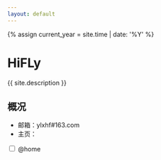 ```yaml
---
layout: default
---
```



{% assign current_year = site.time | date: '%Y' %}

HiFLy
===
{{ site.description }}
## 概况

- 邮箱：ylxhf#163.com
- 主页：

<div class="checkbox">
    <label>
        <input id="at_home" type="checkbox" onclick="get_tmp_data()"> @home
    </label>
</div>
<div id="xhf_home_tmp" style="height: 400px"> </div>

<script type="text/javascript" src="http://echarts.baidu.com/gallery/vendors/echarts/echarts.min.js"></script>
<script type="text/javascript" src="http://echarts.baidu.com/gallery/vendors/echarts-gl/echarts-gl.min.js"></script>
<script type="text/javascript" src="http://echarts.baidu.com/gallery/vendors/echarts-stat/ecStat.min.js"></script>
<script type="text/javascript" src="http://echarts.baidu.com/gallery/vendors/echarts/extension/dataTool.min.js"></script>
<script type="text/javascript" src="http://echarts.baidu.com/gallery/vendors/echarts/map/js/china.js"></script>
<script type="text/javascript" src="http://echarts.baidu.com/gallery/vendors/echarts/map/js/world.js"></script>
<script type="text/javascript" src="http://api.map.baidu.com/api?v=2.0&ak=ZUONbpqGBsYGXNIYHicvbAbM"></script>
<script type="text/javascript" src="http://echarts.baidu.com/gallery/vendors/echarts/extension/bmap.min.js"></script>
<script type="text/javascript" src="http://echarts.baidu.com/gallery/vendors/simplex.js"></script>
<script type="text/javascript">
    var myChart = echarts.init(document.getElementById('xhf_home_tmp'));
    option = null;

    function set_my_chart(data) {
        data = data["data"];
        var kt = [];
        var ws = [];
        for (var i = 0; i < data.length; i++) {
            if (data[i]["did"] == "28FFA83CB416399") {
                kt.push(data[i]);
            } else {
                ws.push(data[i]);
            }
        }

        myChart.setOption(option = {
            title: {
                text: '家里温度'
            },
            tooltip: {
                trigger: 'axis'
            },
            xAxis: {
                data: kt.map(function (item) {
                    return item["created"];
                })
            },
            yAxis: {
                type: 'value',
                min: 15,
                splitLine: {
                    show: true
                }
            },
            toolbox: {
                left: 'center',
                feature: {
                    dataZoom: {
                        yAxisIndex: 'none'
                    },
                    restore: {},
                    saveAsImage: {}
                }
            },
            dataZoom: [{
                startValue: kt[kt.length-50]["created"]
            }, {
                type: 'inside'
            }],
            visualMap: {
                top: 10,
                right: 10,
                pieces: [{
                    gt: 0,
                    lte: 18,
                    color: '#660099'
                },{
                    gt: 18,
                    lte: 26,
                    color: '#096'
                }, {
                    gt: 26,
                    color: '#cc0033'
                }],
                outOfRange: {
                    color: '#999'
                }
            },
            series: [{
                name: '客厅温度',
                type: 'line',
                data: kt.map(function (item) {
                    return item["value"];
                }),
                smooth: true,
                markLine: {
                    silent: true,
                    data: [{
                        yAxis: 50
                    }, {
                        yAxis: 100
                    }, {
                        yAxis: 150
                    }, {
                        yAxis: 200
                    }, {
                        yAxis: 300
                    }]
                }
            },{
                name: '卧室温度',
                type: 'line',
                data: ws.map(function (item) {
                    return item["value"];
                }),
                smooth: true,
                markLine: {
                    silent: true,
                    data: [{
                        yAxis: 50
                    }, {
                        yAxis: 100
                    }, {
                        yAxis: 150
                    }, {
                        yAxis: 200
                    }, {
                        yAxis: 300
                    }]
                }
            }]
        });
    }

    function get_tmp_data() {
        var murl = "http://xhfeng.freeddns.org:8000";
        
        if($('#at_home').prop("checked"))
        {
            murl = "http://192.168.1.20:8000";
        }else{
            murl = "http://xhfeng.freeddns.org:8000";
        }

        $.ajax({
            type: "GET",
            url: murl,
            //crossDomain: true,
            data: {},
            dataType: "json",
            success: function(data){
                set_my_chart(data);
            },
           error: function (xhr, status, errMsg) {
           }
        });

        if (option && typeof option === "object") {
            myChart.setOption(option, true);
        }
    }
    var t1 = window.setInterval(get_tmp_data, 10*1000);
</script>


